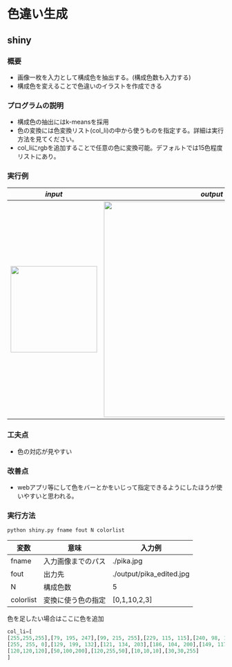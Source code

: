 # 色違い生成
## shiny
### 概要
- 画像一枚を入力として構成色を抽出する。(構成色数も入力する)
- 構成色を変えることで色違いのイラストを作成できる

### プログラムの説明
- 構成色の抽出にはk-meansを採用
- 色の変換には色変換リスト(col_li)の中から使うものを指定する。詳細は実行方法を見てください。
- col_liにrgbを追加することで任意の色に変換可能。デフォルトでは15色程度リストにあり。

### 実行例

|***input***|***output***|
|-----|-----|
|<img src="https://user-images.githubusercontent.com/61283753/127790967-71d59c16-daff-432d-a4c5-8493b2d2004c.jpg" width="200px">|<img src="https://user-images.githubusercontent.com/61283753/127791012-91998b23-cbdf-4ce6-94b6-6e7dc3c82df7.jpg" width="500px">|

### 工夫点
- 色の対応が見やすい

### 改善点
- webアプリ等にして色をバーとかをいじって指定できるようにしたほうが使いやすいと思われる。

### 実行方法
```shell
python shiny.py fname fout N colorlist
```

|変数|意味|入力例|
|---|----|--|
|fname|入力画像までのパス|./pika.jpg|
|fout|出力先|./output/pika_edited.jpg|
|N|構成色数|5|
|colorlist|変換に使う色の指定|[0,1,10,2,3]|

色を足したい場合はここに色を追加
```python
col_li=[
[255,255,255],[79, 195, 247],[99, 215, 255],[229, 115, 115],[240, 98, 146],[40,60,60],[200,30,0],
[255, 255, 0],[129, 199, 132],[121, 134, 203],[186, 104, 200],[149, 117, 205],[121, 134, 203],[77, 208, 225],[77, 182, 172],
[120,120,120],[50,100,200],[120,255,50],[10,10,10],[30,30,255]
]
```
